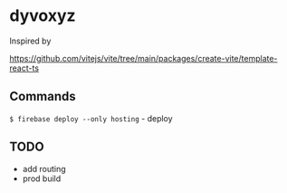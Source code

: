 # dyvoxyz

Inspired by

https://github.com/vitejs/vite/tree/main/packages/create-vite/template-react-ts

## Commands

`$ firebase deploy --only hosting` - deploy

## TODO

- add routing
- prod build
